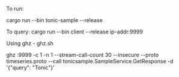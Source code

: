 To run:

cargo run --bin tonic-sample --release

To query:
cargo run --bin client --release ip-addr:9999

Using ghz - ghz.sh

ghz <ip-addr>:9999 -c 1 -n 1 --stream-call-count 30 --insecure --proto timeseries.proto --call tonicsample.SampleService.GetResponse -d '{"query": "Tonic"}'
